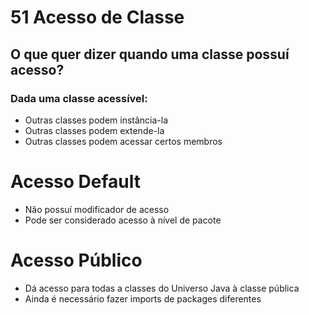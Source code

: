# 51 Acesso de Classe

## O que quer dizer quando uma classe possuí acesso?

### Dada uma classe acessível:
- Outras classes podem instância-la
- Outras classes podem extende-la
- Outras classes podem acessar certos membros


# Acesso Default

- Não possuí modificador de acesso
- Pode ser considerado acesso à nível de pacote


# Acesso Público

- Dá acesso para todas a classes do Universo Java à classe pública
- Ainda é necessário fazer imports de packages diferentes
